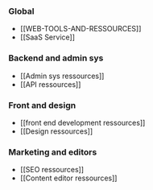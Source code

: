 ### Global
* [[WEB-TOOLS-AND-RESSOURCES]]
* [[SaaS Service]]

### Backend and admin sys

* [[Admin sys ressources]]
* [[API ressources]]

### Front and design 

* [[front end development ressources]]
* [[Design ressources]]

### Marketing and editors

* [[SEO ressources]]
* [[Content editor ressources]]

